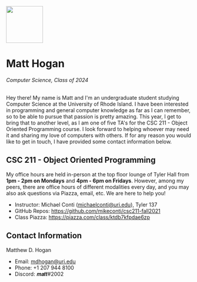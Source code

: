<img src="https://upload.wikimedia.org/wikipedia/commons/thumb/c/cd/University_of_Rhode_Island_logo.svg/1280px-University_of_Rhode_Island_logo.svg.png" height="100px">
<h1>Matt Hogan</h1>
<i>Computer Science, Class of 2024</i><br><br>
<p>Hey there! My name is Matt and I'm an undergraduate student studying Computer Science at the University of Rhode Island.
I have been interested in programming and general computer knowledge as far as I can remember, so to be able to pursue that passion is pretty amazing.
This year, I get to bring that to another level, as I am one of five TA's for the CSC 211 - Object Oriented Programming course.
I look forward to helping whoever may need it and sharing my love of computers with others.
If for any reason you would like to get in touch, I have provided some contact information below.</p>

<h2>CSC 211 - Object Oriented Programming</h2>

<p>My office hours are held in-person at the top floor lounge of Tyler Hall from <b>1pm - 2pm on Mondays</b> and <b>4pm - 6pm on Fridays</b>.
However, among my peers, there are office hours of different modalities every day, and you may also ask questions via Piazza, email, etc.
We are here to help you!

- Instructor: Michael Conti (michaelconti@uri.edu), Tyler 137<br>
- GitHub Repos: https://github.com/mikeconti/csc211-fall2021<br>
- Class Piazza: https://piazza.com/class/ktdb7kfpdae6zp<br>

<h2>Contact Information</h2>

<p>Matthew D. Hogan</p>

- Email: mdhogan@uri.edu
- Phone: +1 207 944 8100
- Discord: 𝒎𝒂𝒕𝒕#2002
